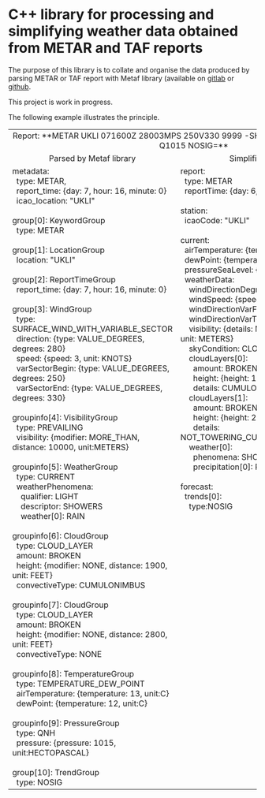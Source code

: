 # C++ library for processing and simplifying weather data obtained from METAR and TAF reports

The purpose of this library is to collate and organise the data produced by
parsing METAR or TAF report with Metaf library (available on [gitlab](https://gitlab.com/nnaumenko/metaf) or [github](https://github.com/nnaumenko/metaf).

This project is work in progress.

The following example illustrates the principle.

<table>
<tr align=center>
<td colspan=2>
Report: **METAR UKLI 071600Z 28003MPS 250V330 9999 -SHRA BKN019CB BKN028 13/12 Q1015 NOSIG=**
</td>
</tr>
<tr align=center>
<td>Parsed by Metaf library</td>
<td>Simplified by MetafSimple</td>
</tr>
<tr valign=top>
<td>
metadata:<br>
&nbsp;&nbsp;type: METAR,<br>
&nbsp;&nbsp;report_time: {day: 7, hour: 16, minute: 0}<br>
&nbsp;&nbsp;icao_location: "UKLI"<br>
<br>
group[0]: KeywordGroup<br>
&nbsp;&nbsp;type: METAR<br>
<br>
group[1]: LocationGroup<br>
&nbsp;&nbsp;location: "UKLI"<br>
<br>
group[2]: ReportTimeGroup<br>
&nbsp;&nbsp;report_time: {day: 7, hour: 16, minute: 0}<br>
<br>
group[3]: WindGroup<br>
&nbsp;&nbsp;type: SURFACE_WIND_WITH_VARIABLE_SECTOR<br>
&nbsp;&nbsp;direction: {type: VALUE_DEGREES, degrees: 280}<br>
&nbsp;&nbsp;speed: {speed: 3, unit: KNOTS}<br>
&nbsp;&nbsp;varSectorBegin: {type: VALUE_DEGREES, degrees: 250}<br>
&nbsp;&nbsp;varSectorEnd: {type: VALUE_DEGREES, degrees: 330}<br>
<br>
groupinfo[4]: VisibilityGroup<br>
&nbsp;&nbsp;type: PREVAILING<br>
&nbsp;&nbsp;visibility: {modifier: MORE_THAN, distance: 10000, unit:METERS}<br>
<br>
groupinfo[5]: WeatherGroup<br>
&nbsp;&nbsp;type: CURRENT<br>
&nbsp;&nbsp;weatherPhenomena:<br>
&nbsp;&nbsp;&nbsp;&nbsp;qualifier: LIGHT<br>
&nbsp;&nbsp;&nbsp;&nbsp;descriptor: SHOWERS<br>
&nbsp;&nbsp;&nbsp;&nbsp;weather[0]: RAIN<br>
<br>
groupinfo[6]: CloudGroup<br>
&nbsp;&nbsp;type: CLOUD_LAYER<br>
&nbsp;&nbsp;amount: BROKEN<br>
&nbsp;&nbsp;height: {modifier: NONE, distance: 1900, unit: FEET}<br>
&nbsp;&nbsp;convectiveType: CUMULONIMBUS<br>
<br>
groupinfo[7]: CloudGroup<br>
&nbsp;&nbsp;type: CLOUD_LAYER<br>
&nbsp;&nbsp;amount: BROKEN<br>
&nbsp;&nbsp;height: {modifier: NONE, distance: 2800, unit: FEET}<br>
&nbsp;&nbsp;convectiveType: NONE<br>
<br>
groupinfo[8]: TemperatureGroup<br>
&nbsp;&nbsp;type: TEMPERATURE_DEW_POINT<br>
&nbsp;&nbsp;airTemperature: {temperature: 13, unit:C}<br>
&nbsp;&nbsp;dewPoint: {temperature: 12, unit:C}<br>
<br>
groupinfo[9]: PressureGroup<br>
&nbsp;&nbsp;type: QNH<br>
&nbsp;&nbsp;pressure: {pressure: 1015, unit:HECTOPASCAL}<br>
<br>
group[10]: TrendGroup<br>
&nbsp;&nbsp;type: NOSIG<br>
</td>
<td>
report:<br>
&nbsp;&nbsp;type: METAR<br>
&nbsp;&nbsp;reportTime: {day: 6, hour: 17, minute: 0}<br>
<br>
station:<br>
&nbsp;&nbsp;icaoCode: "UKLI"<br>
<br>
current:<br>
&nbsp;&nbsp;airTemperature: {temperature: 13, unit: C}<br>
&nbsp;&nbsp;dewPoint: {temperature: 12, unit: C}<br>
&nbsp;&nbsp;pressureSeaLevel: {pressure: 1015, unit: HPA}<br>
&nbsp;&nbsp;weatherData: <br>
&nbsp;&nbsp;&nbsp;&nbsp;windDirectionDegrees: 280<br>
&nbsp;&nbsp;&nbsp;&nbsp;windSpeed: {speed: 3, unit: MPS}<br>
&nbsp;&nbsp;&nbsp;&nbsp;windDirectionVarFromDegrees: 250<br>
&nbsp;&nbsp;&nbsp;&nbsp;windDirectionVarToDegrees: 330<br>
&nbsp;&nbsp;&nbsp;&nbsp;visibility: {details: MORE_THAN, distance: 10000, unit: METERS}<br>
&nbsp;&nbsp;&nbsp;&nbsp;skyCondition: CLOUDS<br>
&nbsp;&nbsp;&nbsp;&nbsp;cloudLayers[0]:<br>
&nbsp;&nbsp;&nbsp;&nbsp;&nbsp;&nbsp;amount: BROKEN<br>
&nbsp;&nbsp;&nbsp;&nbsp;&nbsp;&nbsp;height: {height: 1900, unit: FEET},<br>
&nbsp;&nbsp;&nbsp;&nbsp;&nbsp;&nbsp;details: CUMULONIMBUS<br>
&nbsp;&nbsp;&nbsp;&nbsp;cloudLayers[1]:<br>
&nbsp;&nbsp;&nbsp;&nbsp;&nbsp;&nbsp;amount: BROKEN<br>
&nbsp;&nbsp;&nbsp;&nbsp;&nbsp;&nbsp;height: {height: 2800, unit: FEET},<br>
&nbsp;&nbsp;&nbsp;&nbsp;&nbsp;&nbsp;details: NOT_TOWERING_CUMULUS_NOT_CUMULONIMBUS<br>
&nbsp;&nbsp;&nbsp;&nbsp;weather[0]:<br>
&nbsp;&nbsp;&nbsp;&nbsp;&nbsp;&nbsp;phenomena: SHOWERY_PRECIPITATION_LIGHT<br>
&nbsp;&nbsp;&nbsp;&nbsp;&nbsp;&nbsp;precipitation[0]: RAIN<br>
<br>
forecast:<br>
&nbsp;&nbsp;trends[0]:<br>
&nbsp;&nbsp;&nbsp;&nbsp;type:NOSIG
</td>
</table>